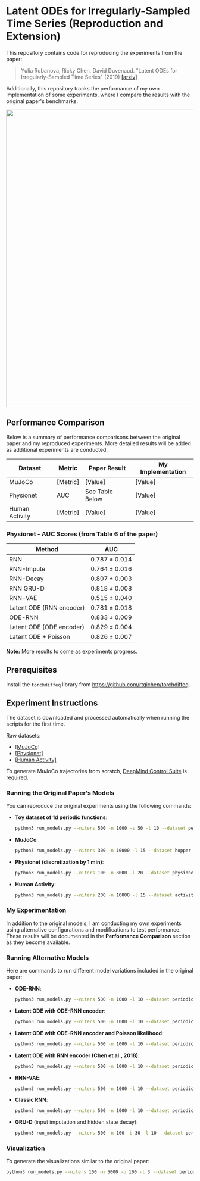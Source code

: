 # Latent ODEs for Irregularly-Sampled Time Series (Reproduction and Extension)

This repository contains code for reproducing the experiments from the paper:
> Yulia Rubanova, Ricky Chen, David Duvenaud. "Latent ODEs for Irregularly-Sampled Time Series" (2019) [[arxiv]](https://arxiv.org/abs/1907.03907)

Additionally, this repository tracks the performance of my own implementation of some experiments, where I compare the results with the original paper's benchmarks.

<p align="center">
<img align="middle" src="./assets/viz.gif" width="800" />
</p>

## Performance Comparison

Below is a summary of performance comparisons between the original paper and my reproduced experiments. More detailed results will be added as additional experiments are conducted.

| Dataset       | Metric           | Paper Result | My Implementation |
|---------------|------------------|--------------|-------------------|
| MuJoCo        | [Metric]          | [Value]      | [Value]           |
| Physionet     | AUC               | See Table Below | [Value]           |
| Human Activity| [Metric]          | [Value]      | [Value]           |

### Physionet - AUC Scores (from Table 6 of the paper)

| Method                    | AUC               |
|---------------------------|-------------------|
| RNN                       | 0.787 ± 0.014     |
| RNN-Impute                | 0.764 ± 0.016     |
| RNN-Decay                 | 0.807 ± 0.003     |
| RNN GRU-D                 | 0.818 ± 0.008     |
| RNN-VAE                   | 0.515 ± 0.040     |
| Latent ODE (RNN encoder)   | 0.781 ± 0.018     |
| ODE-RNN                   | 0.833 ± 0.009     |
| Latent ODE (ODE encoder)   | 0.829 ± 0.004     |
| Latent ODE + Poisson       | 0.826 ± 0.007     |

**Note:** More results to come as experiments progress.

## Prerequisites

Install the `torchdiffeq` library from https://github.com/rtqichen/torchdiffeq.

## Experiment Instructions

The dataset is downloaded and processed automatically when running the scripts for the first time. 

Raw datasets:
- [[MuJoCo]](http://www.cs.toronto.edu/~rtqichen/datasets/HopperPhysics/training.pt)
- [[Physionet]](https://physionet.org/physiobank/database/challenge/2012/)
- [[Human Activity]](https://archive.ics.uci.edu/ml/datasets/Localization+Data+for+Person+Activity/)

To generate MuJoCo trajectories from scratch, [DeepMind Control Suite](https://github.com/deepmind/dm_control/) is required.

### Running the Original Paper's Models

You can reproduce the original experiments using the following commands:

- **Toy dataset of 1d periodic functions**:
    ```bash
    python3 run_models.py --niters 500 -n 1000 -s 50 -l 10 --dataset periodic --latent-ode --noise-weight 0.01 
    ```

- **MuJoCo**:
    ```bash
    python3 run_models.py --niters 300 -n 10000 -l 15 --dataset hopper --latent-ode --rec-dims 30 --gru-units 100 --units 300 --gen-layers 3 --rec-layers 3
    ```

- **Physionet (discretization by 1 min)**:
    ```bash
    python3 run_models.py --niters 100 -n 8000 -l 20 --dataset physionet --latent-ode --rec-dims 40 --rec-layers 3 --gen-layers 3 --units 50 --gru-units 50 --quantization 0.016 --classif
    ```

- **Human Activity**:
    ```bash
    python3 run_models.py --niters 200 -n 10000 -l 15 --dataset activity --latent-ode --rec-dims 100 --rec-layers 4 --gen-layers 2 --units 500 --gru-units 50 --classif --linear-classif
    ```

### My Experimentation

In addition to the original models, I am conducting my own experiments using alternative configurations and modifications to test performance. These results will be documented in the **Performance Comparison** section as they become available.

### Running Alternative Models

Here are commands to run different model variations included in the original paper:

- **ODE-RNN**:
    ```bash
    python3 run_models.py --niters 500 -n 1000 -l 10 --dataset periodic --ode-rnn
    ```

- **Latent ODE with ODE-RNN encoder**:
    ```bash
    python3 run_models.py --niters 500 -n 1000 -l 10 --dataset periodic --latent-ode
    ```

- **Latent ODE with ODE-RNN encoder and Poisson likelihood**:
    ```bash
    python3 run_models.py --niters 500 -n 1000 -l 10 --dataset periodic --latent-ode --poisson
    ```

- **Latent ODE with RNN encoder (Chen et al., 2018)**:
    ```bash
    python3 run_models.py --niters 500 -n 1000 -l 10 --dataset periodic --latent-ode --z0-encoder rnn
    ```

- **RNN-VAE**:
    ```bash
    python3 run_models.py --niters 500 -n 1000 -l 10 --dataset periodic --rnn-vae
    ```

- **Classic RNN**:
    ```bash
    python3 run_models.py --niters 500 -n 1000 -l 10 --dataset periodic --classic-rnn
    ```

- **GRU-D** (input imputation and hidden state decay):
    ```bash
    python3 run_models.py --niters 500 -n 100 -b 30 -l 10 --dataset periodic --classic-rnn --input-decay --rnn-cell expdecay
    ```

### Visualization

To generate the visualizations similar to the original paper:
```bash
python3 run_models.py --niters 100 -n 5000 -b 100 -l 3 --dataset periodic --latent-ode --noise-weight 0.5 --lr 0.01 --viz --rec-layers 2 --gen-layers 2 -u 100 -c 30
